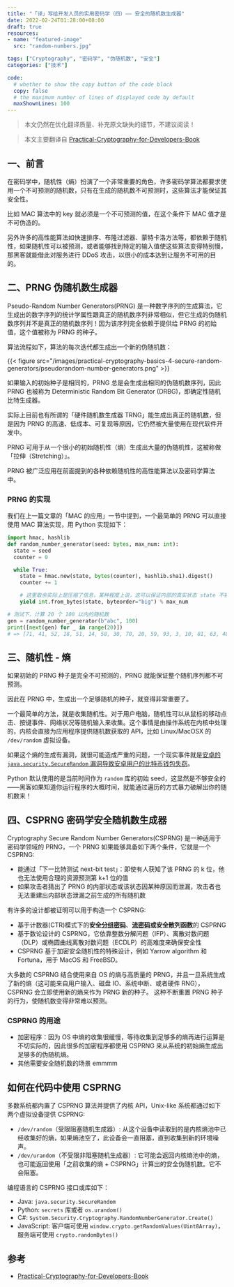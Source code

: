 ```yaml
---
title: "「译」写给开发人员的实用密码学（四）—— 安全的随机数生成器"
date: 2022-02-24T01:28:00+08:00
draft: true
resources:
- name: "featured-image"
  src: "random-numbers.jpg"

tags: ["Cryptography", "密码学", "伪随机数", "安全"]
categories: ["技术"]

code:
  # whether to show the copy button of the code block
  copy: false
  # the maximum number of lines of displayed code by default
  maxShownLines: 100
---
```


>本文仍然在优化翻译质量、补充原文缺失的细节，不建议阅读！

>本文主要翻译自 [Practical-Cryptography-for-Developers-Book][cryptobook]


## 一、前言

在密码学中，随机性（熵）扮演了一个非常重要的角色，许多密码学算法都要求使用一个不可预测的随机数，只有在生成的随机数不可预测时，这些算法才能保证其安全性。

比如 MAC 算法中的 key 就必须是一个不可预测的值，在这个条件下 MAC 值才是不可伪造的。

另外许多的高性能算法如快速排序、布隆过滤器、蒙特卡洛方法等，都依赖于随机性，如果随机性可以被预测，或者能够找到特定的输入值使这些算法变得特别慢，那黑客就能借此对服务进行 DDoS 攻击，以很小的成本达到让服务不可用的目的。

## 二、PRNG 伪随机数生成器

Pseudo-Random Number Generators(PRNG) 是一种数字序列的生成算法，它生成出的数字序列的统计学属性跟真正的随机数序列非常相似，但它生成的伪随机数序列并不是真正的随机数序列！因为该序列完全依赖于提供给 PRNG 的初始值，这个值被称为 PRNG 的种子。

算法流程如下，算法的每次迭代都生成出一个新的伪随机数：

{{< figure src="/images/practical-cryptography-basics-4-secure-random-generators/pseudorandom-number-generators.png" >}}

如果输入的初始种子是相同的，PRNG 总是会生成出相同的伪随机数序列，因此 PRNG 也被称为 Deterministic Random Bit Generator (DRBG)，即确定性随机比特生成器。

实际上目前也有所谓的「硬件随机数生成器 TRNG」能生成出真正的随机数，但是因为 PRNG 的高速、低成本、可复现等原因，它仍然被大量使用在现代软件开发中。

PRNG 可用于从一个很小的初始随机性（熵）生成出大量的伪随机性，这被称做「拉伸（Stretching）」。

PRNG 被广泛应用在前面提到的各种依赖随机性的高性能算法以及密码学算法中。

### PRNG 的实现

我们在上一篇文章的「MAC 的应用」一节中提到，一个最简单的 PRNG 可以直接使用 MAC 算法实现，用 Python 实现如下：

```python
import hmac, hashlib
def random_number_generator(seed: bytes, max_num: int):
  state = seed
  counter = 0

  while True:
    state = hmac.new(state, bytes(counter), hashlib.sha1).digest()    
    counter += 1

    # 这里取余实际上是压缩了信息，某种程度上说，这可以保证内部的真实状态 state 不被逆向出来
    yield int.from_bytes(state, byteorder="big") % max_num

# 测试下，计算 20 个 100 以内的随机数
gen = random_number_generator(b"abc", 100)
print([next(gen) for _ in range(20)])
# => [71, 41, 52, 18, 51, 14, 58, 30, 70, 20, 59, 93, 3, 10, 81, 63, 48, 67, 18, 36]
```


## 三、随机性 - 熵

如果初始的 PRNG 种子是完全不可预测的，PRNG 就能保证整个随机序列都不可预测。

因此在 PRNG 中，生成出一个足够随机的种子，就变得非常重要了。

一个最简单的方法，就是收集随机性。对于用户电脑，随机性可以从鼠标的移动点击、按键事件、网络状况等随机输入来收集。这个事情是由操作系统在内核中处理的，内核会直接为应用程序提供随机数获取的 API，比如 Linux/MacOSX 的 `/dev/random` 虚拟设备。

如果这个熵的生成有漏洞，就很可能造成严重的问题，一个现实事件就是[安卓的 `java.security.SecureRandom` 漏洞导致安卓用户的比特币钱包失窃](https://bitcoinmagazine.com/technical/critical-vulnerability-found-in-android-wallets-1376273924)。

Python 默认使用的是当前时间作为 `random` 库的初始 seed，这显然是不够安全的——黑客如果知道你运行程序的大概时间，就能通过遍历的方式暴力破解出你的随机数来！

## 四、CSPRNG 密码学安全随机数生成器

Cryptography Secure Random Number Generators(CSPRNG) 是一种适用于密码学领域的 PRNG，一个 PRNG 如果能够具备如下两个条件，它就是一个 CSPRNG:

- 能通过「下一比特测试 next-bit test」：即使有人获知了该 PRNG 的 k 位，他也无法使用合理的资源预测第 k+1 位的值
- 如果攻击者猜出了 PRNG 的内部状态或该状态因某种原因而泄漏，攻击者也无法重建出内部状态泄漏之前生成的所有随机数

有许多的设计都被证明可以用于构造一个 CSPRNG:

- 基于计数器(CTR)模式下的**安全[分组密码](https://zh.wikipedia.org/wiki/%E5%88%86%E7%BB%84%E5%AF%86%E7%A0%81)**、**[流密码](https://zh.wikipedia.org/wiki/%E6%B5%81%E5%AF%86%E7%A0%81)**或**安全散列函数**的 CSPRNG
- 基于数论设计的 CSPRNG，它依靠整数分解问题（IFP）、离散对数问题（DLP）或椭圆曲线离散对数问题（ECDLP）的高难度来确保安全性
- CSPRNG 基于加密安全随机性的特殊设计，例如 Yarrow algorithm 和 Fortuna，用于 MacOS 和 FreeBSD。

大多数的 CSPRNG 结合使用来自 OS 的熵与高质量的 PRNG，并且一旦系统生成了新的熵（这可能来自用户输入、磁盘  IO、系统中断、或者硬件 RNG），CSPRNG 会立即使用新的熵来作为 PRNG 新的种子。
这种不断重置 PRNG 种子的行为，使随机数变得非常难以预测。

### CSPRNG 的用途

- 加密程序：因为 OS 中熵的收集很缓慢，等待收集到足够多的熵再进行运算是不切实际的，因此很多的加密程序都使用 CSPRNG 来从系统的初始熵生成出足够多的伪随机熵。
- 其他需要安全随机数的场景 emmmm

## 如何在代码中使用 CSPRNG


多数系统都内置了 CSPRNG 算法并提供了内核 API，Unix-like 系统都通过如下两个虚拟设备提供 CSPRNG:

- `/dev/random`（受限阻塞随机生成器）: 从这个设备中读取到的是内核熵池中已经收集好的熵，如果熵池空了，此设备会一直阻塞，直到收集到新的环境噪声。
- `/dev/urandom`（不受限非阻塞随机生成器）: 它可能会返回内核熵池中的熵，也可能返回使用「之前收集的熵 + CSPRNG」计算出的安全伪随机数。它不会阻塞。

编程语言的 CSPRNG 接口或库如下：

- Java: `java.security.SecureRandom`
- Python: `secrets` 库或者 `os.urandom()`
- C#: `System.Security.Cryptography.RandomNumberGenerator.Create()`
- JavaScript: 客户端可使用 `window.crypto.getRandomValues(Uint8Array)`，服务端可使用 `crypto.randomBytes()`

## 参考

- [Practical-Cryptography-for-Developers-Book][cryptobook]

[cryptobook]: https://github.com/nakov/Practical-Cryptography-for-Developers-Book


